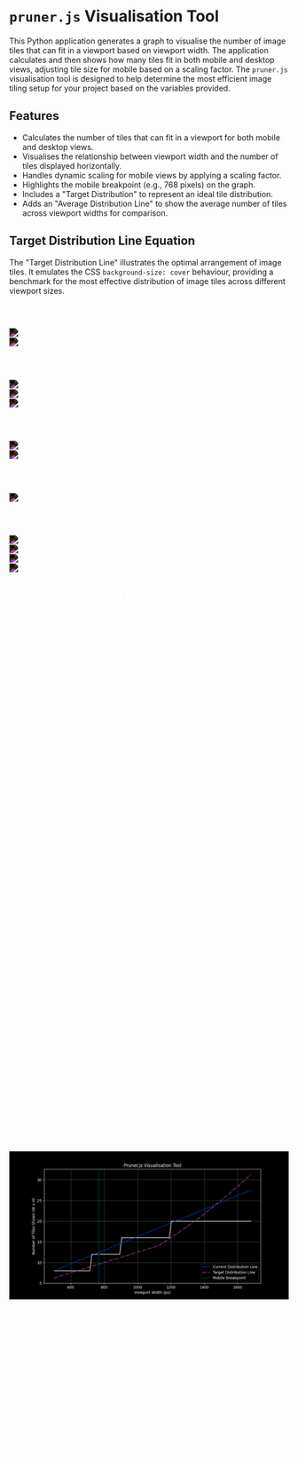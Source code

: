 # `pruner.js` Visualisation Tool

This Python application generates a graph to visualise the number of image tiles that can fit in a viewport based on viewport width. The application calculates and then shows how many tiles fit in both mobile and desktop views, adjusting tile size for mobile based on a scaling factor. The `pruner.js` visualisation tool is designed to help determine the most efficient image tiling setup for your project based on the variables provided.

## Features

- Calculates the number of tiles that can fit in a viewport for both mobile and desktop views.
- Visualises the relationship between viewport width and the number of tiles displayed horizontally.
- Handles dynamic scaling for mobile views by applying a scaling factor.
- Highlights the mobile breakpoint (e.g., 768 pixels) on the graph.
- Includes a "Target Distribution" to represent an ideal tile distribution.
- Adds an "Average Distribution Line" to show the average number of tiles across viewport widths for comparison.

## Target Distribution Line Equation

The "Target Distribution Line" illustrates the optimal arrangement of image tiles. It emulates the CSS `background-size: cover` behaviour, providing a benchmark for the most effective distribution of image tiles across different viewport sizes.


<div style="color: #000; filter: invert(1)">
   <h3>Aspect Ratios</h3>
    <img src="https://latex.codecogs.com/svg.latex?\text{Aspect%20Ratio%20Image}%20=%20\frac{W_i}{H_i}" alt="Aspect Ratio of the Image">
    <br>
    <img src="https://latex.codecogs.com/svg.latex?\text{Aspect%20Ratio%20Viewport}%20=%20\frac{W_v}{H_v}" alt="Aspect Ratio of the Viewport">

   <h3>Determine Scaling Factor</h3>
    <img src="https://latex.codecogs.com/svg.latex?\text{If%20}\frac{W_v}{H_v}%20>%20\frac{W_i}{H_i}" alt="Scaling Factor Condition">
    <br>
    <img src="https://latex.codecogs.com/svg.latex?\text{Scale%20Factor}%20=%20\frac{W_v}{W_i}" alt="Scale Factor">
    <br>
    <img src="https://latex.codecogs.com/svg.latex?\text{Scaled%20Height}%20=%20\frac{W_v}{\text{Aspect%20Ratio}_{\text{image}}}" alt="Scaled Height">

  <h3>Otherwise</h3>
    <img src="https://latex.codecogs.com/svg.latex?\text{Scale%20Factor}%20=%20\frac{H_v}{H_i}" alt="Scale Factor">
    <br>
    <img src="https://latex.codecogs.com/svg.latex?\text{Scaled%20Height}%20=%20H_v" alt="Scaled Height">

  <h3>Coverage</h3>
    <img src="https://latex.codecogs.com/svg.latex?\text{Coverage}%20=%20\left(\frac{W_v}{W_i}\right)%20\times%20\left(\frac{H_v}{H_i}\right)" alt="Coverage">

  <h3>Where:</h3>
    <img src="https://latex.codecogs.com/svg.latex?W_i%20=%20\text{Width%20of%20the%20image}" alt="Width of the Image">
    <br>
    <img src="https://latex.codecogs.com/svg.latex?H_i%20=%20\text{Height%20of%20the%20image}" alt="Height of the Image">
    <br>
    <img src="https://latex.codecogs.com/svg.latex?W_v%20=%20\text{Width%20of%20the%20viewport}" alt="Width of the Viewport">
    <br>
    <img src="https://latex.codecogs.com/svg.latex?H_v%20=%20\text{Height%20of%20the%20viewport}" alt="Height of the Viewport">
<div>

## Current Distribution Line

The "Current Distribution Line" illustrates the number of tiles displayed across different viewport sizes. It allows for a comparison with the "Target Distribution Line," helping users assess how closely their layout aligns with the ideal or average distribution. This comparison aids in making adjustments to the layout to better match the target distribution.

## Installation

### Requirements

Make sure you have Python installed. You will also need the following Python libraries:
- `numpy`
- `matplotlib`

You can install these libraries using `pip`:

```bash
pip install numpy matplotlib
```

## Usage

1. **Clone or Download** the repository.
2. Run the `app.py` script to generate the graph.

### Running the Script

```bash
python app.py
```

This will generate a graph showing the number of tiles that can fit horizontally based on the viewport width. The graph will also highlight the mobile breakpoint and display both the Happy Medium Line and the Average Distribution Line.

### Code Overview

The code calculates and plots how many image tiles fit within different viewport sizes. It includes:

- **Viewport Width**: The width of the browser or screen.
- **Tile Dimensions**: Each tile has a defined width (`tile_width`) and height (`tile_height`).
- **Grid Dimensions**: The number of rows (`rows`) and columns (`cols`) in the image grid.
- **Mobile Scaling Factor**: A factor applied to reduce the size of tiles in mobile view.
- **Mobile Breakpoint**: A predefined viewport width that defines when mobile scaling should occur.

## Example Graph

When you run the script, you should see a graph like this:

![Graph Example](./example.png)

## Customisation

You can adjust the following parameters in the script to fine-tune the visualisation:

- `viewport_widths`: Range of viewport widths (pixels), defined using `np.linspace(start, end, num_points)`. Modify `start`, `end`, and `num_points` for custom ranges and step sizes.
- `viewport_height`: Viewport height (in pixels).
- `cols`, `rows`: Maximum number of columns and rows in the tile grid.
- `tile_width`, `tile_height`: Size of each tile (in pixels).
- `mobile_scale`: Scale factor applied to tiles in mobile viewports (e.g., `1.2` = 120% scaling).
- `mobile_breakpoint`: Pixel width threshold for switching to mobile scaling.